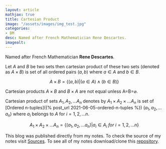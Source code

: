 ```yaml
---
layout: article
mathjax: true
title: Cartesian Product
image: "/assets/images/img_test.jpg"
categories:
- DM
desc: Named after French Mathematician Rene Descartes. 
imagealt: 
---
```


Named after French Mathematician <b>Rene Descartes</b>.

Let $A$ and $B$ be two sets then cartesian product of these two sets (denoted as $A \times B$) is set of all ordered pairs $(a, b)$ where $a \in A$ and $b \in B$.


































































































































































































































































































































































$$A \times B = \{(a, b) | (a \in A) \wedge (b \in B)\}$$


































































































































































































































































































































































Cartesian products $A \times B$ and $B \times A$ are not equal unless A=B=$\varnothing$.


































































































































































































































































































































































Cartesian product of sets $A_1, A_2, \dots A_n$ denotes by $A_1 \times A_2 \times \dots A_n$ is set of [Ordered n-tuples]({% post_url 2021-06-05-ordered-n-tuples %}) $(a_1, a_2, \dots a_n)$ where $a_i$ belongs to $A$ for $i=1, 2, \dots n$.


































































































































































































































































































































































$$A_1 \times A_2 \times \dots A_n = \{ (a_1, a_2, \dots a_n) | a_i \in A_i\ for\ i=1, 2, \dots n \}$$


































































































































































































































































































































































This blog was published directly from my notes.
To check the source of my notes visit [Sources](sources.html).
To see all of my notes download/clone this [repository](https://github.com/bovem/CS).